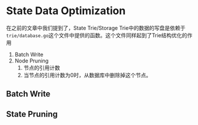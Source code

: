 # State Data Optimization

在之前的文章中我们提到了，State Trie/Storage Trie中的数据的写盘是依赖于`trie/database.go`这个文件中提供的函数。这个文件同样起到了Trie结构优化的作用

1. Batch Write
2. Node Pruning
   1. 节点的引用计数
   2. 当节点的引用计数为0时，从数据库中删除掉这个节点。

## Batch Write

## State Pruning

